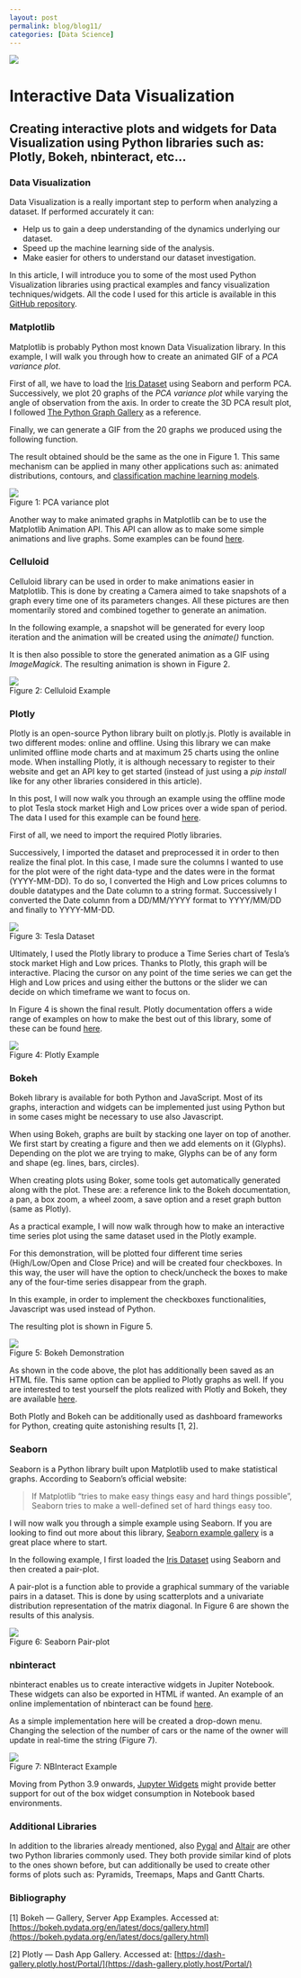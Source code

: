 ```yaml
---
layout: post
permalink: blog/blog11/
categories: [Data Science]
---
```


![](https://cdn-images-1.medium.com/max/800/1*i_Q34RRfcGUsniN6RIxnuQ.gif)

<!--end_excerpt-->

# Interactive Data Visualization

## Creating interactive plots and widgets for Data Visualization using Python libraries such as: Plotly, Bokeh, nbinteract, etc...

### Data Visualization

Data Visualization is a really important step to perform when analyzing a
dataset. If performed accurately it can:

* Help us to gain a deep understanding of the dynamics underlying our dataset.
* Speed up the machine learning side of the analysis.
* Make easier for others to understand our dataset investigation.

In this article, I will introduce you to some of the most used Python
Visualization libraries using practical examples and fancy visualization
techniques/widgets. All the code I used for this article is available in this
[GitHub
repository](https://github.com/pierpaolo28/Data-Visualization/tree/master/Python%20Visualization%20Libraries).

### Matplotlib

Matplotlib is probably Python most known Data Visualization library. In this
example, I will walk you through how to create an animated GIF of a *PCA
variance plot*.

First of all, we have to load the [Iris
Dataset](https://www.kaggle.com/arshid/iris-flower-dataset) using Seaborn and
perform PCA. Successively, we plot 20 graphs of the *PCA variance plot* while
varying the angle of observation from the axis. In order to create the 3D PCA
result plot, I followed [The Python Graph
Gallery](https://python-graph-gallery.com/372-3d-pca-result/) as a reference.

<script src="https://gist.github.com/pierpaolo28/c0be78bfef4278fcc1ab6a972f9ba78d.js"></script>

Finally, we can generate a GIF from the 20 graphs we produced using the
following function.

<script src="https://gist.github.com/pierpaolo28/d5c0d6066d07a7bddb9260074246cce0.js"></script>

The result obtained should be the same as the one in Figure 1. This same
mechanism can be applied in many other applications such as: animated
distributions, contours, and [classification machine learning
models](https://pierpaolo28.github.io/Projects/project9.html).

![](https://cdn-images-1.medium.com/max/800/1*CQql1Trl3_PO8YS198lRgQ.gif) <br>
<span class="figcaption_hack">Figure 1: PCA variance plot</span>

Another way to make animated graphs in Matplotlib can be to use the Matplotlib
Animation API. This API can allow as to make some simple animations and live
graphs. Some examples can be found
[here](https://github.com/pierpaolo28/Data-Visualization/blob/master/Matplotlib-Animations/Matplotlib%20Animation%20API.ipynb).


### Celluloid

Celluloid library can be used in order to make animations easier in Matplotlib.
This is done by creating a Camera aimed to take snapshots of a graph every time
one of its parameters changes. All these pictures are then momentarily stored
and combined together to generate an animation.

In the following example, a snapshot will be generated for every loop iteration
and the animation will be created using the *animate()* function.

<script src="https://gist.github.com/pierpaolo28/0d5fa332ed3ebb2cc27eaa3917b12a41.js"></script>

It is then also possible to store the generated animation as a GIF using
*ImageMagick*. The resulting animation is shown in Figure 2.

![](https://cdn-images-1.medium.com/max/800/1*50NZ4IGTE_13GMM0Tfc3Ww.gif) <br>
<span class="figcaption_hack">Figure 2: Celluloid Example</span>

### Plotly

Plotly is an open-source Python library built on plotly.js. Plotly is available
in two different modes: online and offline. Using this library we can make
unlimited offline mode charts and at maximum 25 charts using the online mode.
When installing Plotly, it is although necessary to register to their website
and get an API key to get started (instead of just using a *pip install* like
for any other libraries considered in this article).

In this post, I will now walk you through an example using the offline mode to
plot Tesla stock market High and Low prices over a wide span of period. The data
I used for this example can be found
[here](https://www.macrotrends.net/stocks/charts/TSLA/tesla/stock-price-history).

First of all, we need to import the required Plotly libraries.

Successively, I imported the dataset and preprocessed it in order to then
realize the final plot. In this case, I made sure the columns I wanted to use
for the plot were of the right data-type and the dates were in the format
(YYYY-MM-DD). To do so, I converted the High and Low prices columns to double
datatypes and the Date column to a string format. Successively I converted the
Date column from a DD/MM/YYYY format to YYYY/MM/DD and finally to YYYY-MM-DD.

<script src="https://gist.github.com/pierpaolo28/c794239b62b1d2bfc73785fc510a72bb.js"></script>

![](https://cdn-images-1.medium.com/max/800/1*d4qKDbH2CkuVxUK93LhK2g.png) <br>
<span class="figcaption_hack">Figure 3: Tesla Dataset</span>

Ultimately, I used the Plotly library to produce a Time Series chart of Tesla’s
stock market High and Low prices. Thanks to Plotly, this graph will be
interactive. Placing the cursor on any point of the time series we can get the
High and Low prices and using either the buttons or the slider we can decide on
which timeframe we want to focus on.

<script src="https://gist.github.com/pierpaolo28/bcbfc53a206d495f8e2fee6a3ac8dad1.js"></script>

In Figure 4 is shown the final result. Plotly documentation offers a wide range
of examples on how to make the best out of this library, some of these can be
found [here](https://plot.ly/python/).

![](https://cdn-images-1.medium.com/max/1200/1*tuxsRDgRqi3egugsgjF_qQ.gif) <br>
<span class="figcaption_hack">Figure 4: Plotly Example</span>

### Bokeh

Bokeh library is available for both Python and JavaScript. Most of its graphs,
interaction and widgets can be implemented just using Python but in some cases
might be necessary to use also Javascript.

When using Bokeh, graphs are built by stacking one layer on top of another. We
first start by creating a figure and then we add elements on it (Glyphs).
Depending on the plot we are trying to make, Glyphs can be of any form and shape
(eg. lines, bars, circles).

When creating plots using Boker, some tools get automatically generated along
with the plot. These are: a reference link to the Bokeh documentation, a pan, a
box zoom, a wheel zoom, a save option and a reset graph button (same as Plotly).

As a practical example, I will now walk through how to make an interactive time
series plot using the same dataset used in the Plotly example.

For this demonstration, will be plotted four different time series
(High/Low/Open and Close Price) and will be created four checkboxes. In this
way, the user will have the option to check/uncheck the boxes to make any of the
four-time series disappear from the graph.

In this example, in order to implement the checkboxes functionalities,
Javascript was used instead of Python.

<script src="https://gist.github.com/pierpaolo28/bb48aa368bb702caaab7caf23e6d442e.js"></script>

The resulting plot is shown in Figure 5.

![](https://cdn-images-1.medium.com/max/1200/1*CUHPeX-cwscLGdxaa2xiuA.gif) <br>
<span class="figcaption_hack">Figure 5: Bokeh Demonstration</span>

As shown in the code above, the plot has additionally been saved as an HTML
file. This same option can be applied to Plotly graphs as well. If you are
interested to test yourself the plots realized with Plotly and Bokeh, they are
available [here](https://pierpaolo28.github.io/Projects/project11.html).

Both Plotly and Bokeh can be additionally used as dashboard frameworks for
Python, creating quite astonishing results [1, 2].

### Seaborn

Seaborn is a Python library built upon Matplotlib used to make statistical
graphs. According to Seaborn’s official website:

> If Matplotlib “tries to make easy things easy and hard things possible”, Seaborn
> tries to make a well-defined set of hard things easy too.

I will now walk you through a simple example using Seaborn. If you are looking
to find out more about this library, [Seaborn example
gallery](https://seaborn.pydata.org/examples/index.html) is a great place where
to start.

In the following example, I first loaded the [Iris
Dataset](https://www.kaggle.com/arshid/iris-flower-dataset) using Seaborn and
then created a pair-plot.

<script src="https://gist.github.com/pierpaolo28/1f04e18bcaba0cc25912d7b7e82490cd.js"></script>

A pair-plot is a function able to provide a graphical summary of the variable
pairs in a dataset. This is done by using scatterplots and a univariate
distribution representation of the matrix diagonal. In Figure 6 are shown the
results of this analysis.

![](https://cdn-images-1.medium.com/max/800/1*VWb19W_F8lbMd2iKIMsZaQ.png) <br>
<span class="figcaption_hack">Figure 6: Seaborn Pair-plot</span>

### nbinteract

nbinteract enables us to create interactive widgets in Jupiter Notebook. These
widgets can also be exported in HTML if wanted. An example of an online
implementation of nbinteract can be found
[here](https://pierpaolo28.github.io/Projects/interactivewidgets.html).

As a simple implementation here will be created a drop-down menu. Changing the
selection of the number of cars or the name of the owner will update in
real-time the string (Figure 7).

<script src="https://gist.github.com/pierpaolo28/45b66b7110ae9c238d5a6fef3682d15e.js"></script>

![](https://cdn-images-1.medium.com/max/800/1*O66eeY3PjAEqnIrkTyYhdA.gif) <br>
<span class="figcaption_hack">Figure 7: NBInteract Example</span>

Moving from Python 3.9 onwards, [Jupyter Widgets](https://ipywidgets.readthedocs.io/en/stable/index.html) might provide better support for out of the box widget consumption in Notebook based environments.

### Additional Libraries

In addition to the libraries already mentioned, also
[Pygal](http://pygal.org/en/stable/documentation/index.html) and
[Altair](https://altair-viz.github.io/gallery/index.html) are other two Python
libraries commonly used. They both provide similar kind of plots to the ones
shown before, but can additionally be used to create other forms of plots such
as: Pyramids, Treemaps, Maps and Gantt Charts.

### Bibliography

[1] Bokeh — Gallery, Server App Examples. Accessed at:
[https://bokeh.pydata.org/en/latest/docs/gallery.html](https://bokeh.pydata.org/en/latest/docs/gallery.html)

[2] Plotly — Dash App Gallery. Accessed at:
[https://dash-gallery.plotly.host/Portal/](https://dash-gallery.plotly.host/Portal/)
